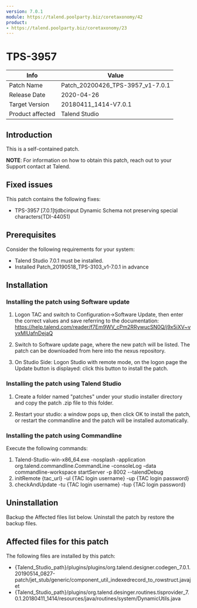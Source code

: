 ```yaml
---
version: 7.0.1
module: https://talend.poolparty.biz/coretaxonomy/42
product:
- https://talend.poolparty.biz/coretaxonomy/23
---
```


# TPS-3957

| Info             | Value |
| ---------------- | ---------------- |
| Patch Name       | Patch\_20200426_TPS-3957\_v1-7.0.1 |
| Release Date     | 2020-04-26 |
| Target Version   | 20180411\_1414-V7.0.1 |
| Product affected | Talend Studio |

## Introduction

This is a self-contained patch.

**NOTE**: For information on how to obtain this patch, reach out to your Support contact at Talend.

## Fixed issues

This patch contains the following fixes:

- TPS-3957 [7.0.1]tjdbcinput Dynamic Schema not preserving special characters(TDI-44051)

## Prerequisites

Consider the following requirements for your system:

- Talend Studio 7.0.1 must be installed.
- Installed Patch\_20190518\_TPS-3103\_v1-7.0.1 in advance


## Installation

### Installing the patch using Software update

1) Logon TAC and switch to Configuration->Software Update, then enter the correct values and save referring to the documentation: https://help.talend.com/reader/f7Em9WV_cPm2RRywucSN0Q/j9x5iXV~vyxMlUafnDejaQ

2) Switch to Software update page, where the new patch will be listed. The patch can be downloaded from here into the nexus repository.

3) On Studio Side: Logon Studio with remote mode, on the logon page the Update button is displayed: click this button to install the patch.

### Installing the patch using Talend Studio

1) Create a folder named "patches" under your studio installer directory and copy the patch .zip file to this folder.

2) Restart your studio: a window pops up, then click OK to install the patch, or restart the commandline and the patch will be installed automatically.

### Installing the patch using Commandline

Execute the following commands:

1. Talend-Studio-win-x86_64.exe -nosplash -application org.talend.commandline.CommandLine -consoleLog -data commandline-workspace startServer -p 8002 --talendDebug
2. initRemote {tac_url} -ul {TAC login username} -up {TAC login password}
3. checkAndUpdate -tu {TAC login username} -tup {TAC login password}

## Uninstallation
Backup the Affected files list below. Uninstall the patch by restore the backup files.

## Affected files for this patch

The following files are installed by this patch:

- {Talend\_Studio\_path}/plugins/plugins/org.talend.designer.codegen\_7.0.1.20190514\_0827-patch/jet\_stub/generic/component\_util\_indexedrecord\_to\_rowstruct.javajet
- {Talend\_Studio\_path}/plugins/org.talend.desinger.routines.tisprovider\_7.0.1.20180411\_1414/resources/java/routines/system/DynamicUtils.java